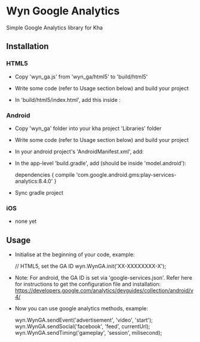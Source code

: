 # Wyn Google Analytics
Simple Google Analytics library for Kha

## Installation

### HTML5
- Copy 'wyn_ga.js' from 'wyn_ga/html5' to 'build/html5'
- Write some code (refer to Usage section below) and build your project
- In 'build/html5/index.html', add this inside <head>:

    <script type="text/javascript" src="wyn_ga.js"></script>

### Android
- Copy 'wyn_ga' folder into your kha project 'Libraries' folder
- Write some code (refer to Usage section below) and build your project
- In your android project's 'AndroidManifest.xml', add:

   <uses-permission android:name="android.permission.INTERNET"/>
   <uses-permission android:name="android.permission.ACCESS_NETWORK_STATE"/>

- In the app-level 'build.gradle', add (should be inside 'model.android'):

    dependencies {
        compile 'com.google.android.gms:play-services-analytics:8.4.0'
    }

- Sync gradle project

### iOS
- none yet

## Usage

- Initialise at the beginning of your code, example:

	// HTML5, set the GA ID
    wyn.WynGA.init('XX-XXXXXXXX-X');

- Note: For android, the GA ID is set via 'google-services.json'. Refer here for instructions to get the configuration file and installation: https://developers.google.com/analytics/devguides/collection/android/v4/
- Now you can use google analytics methods, example:

	wyn.WynGA.sendEvent('advertisement', 'video', 'start');
    wyn.WynGA.sendSocial('facebook', 'feed', currentUrl);
    wyn.WynGA.sendTiming('gameplay', 'session', milisecond);